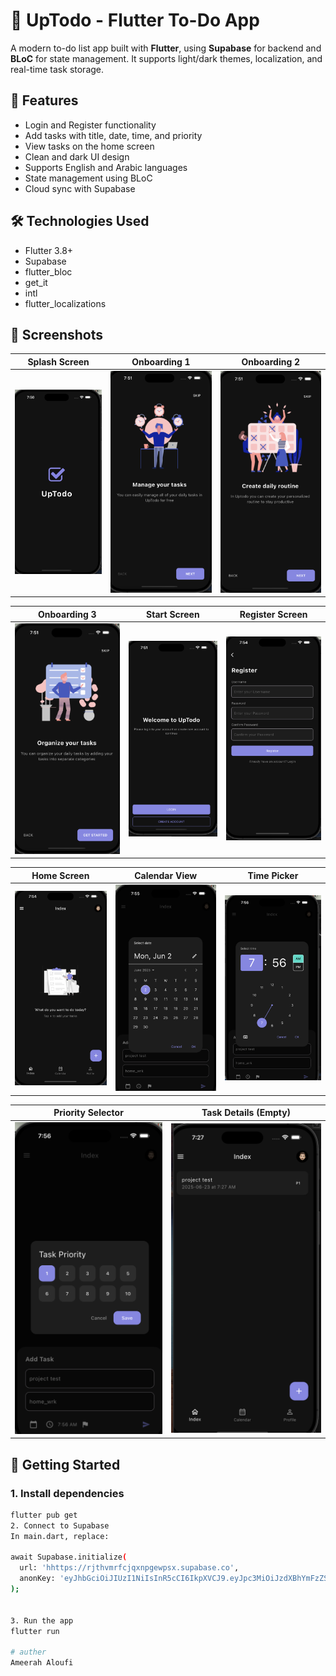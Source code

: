 # 📝 UpTodo - Flutter To-Do App

A modern to-do list app built with **Flutter**, using **Supabase** for backend and **BLoC** for state management. It supports light/dark themes, localization, and real-time task storage.

## 🚀 Features

- Login and Register functionality
- Add tasks with title, date, time, and priority
- View tasks on the home screen
- Clean and dark UI design
- Supports English and Arabic languages
- State management using BLoC
- Cloud sync with Supabase

## 🛠️ Technologies Used

- Flutter 3.8+
- Supabase
- flutter_bloc
- get_it
- intl
- flutter_localizations


## 📸 Screenshots

| Splash Screen           | Onboarding 1           | Onboarding 2           |
|------------------------|------------------------|------------------------|
| ![](assets/images/screenshot1.png) | ![](assets/images/screenshot2.png) | ![](assets/images/screenshot3.png) |

| Onboarding 3           | Start Screen           | Register Screen        |
|------------------------|------------------------|------------------------|
| ![](assets/images/screenshot4.png) | ![](assets/images/screenshot5.png) | ![](assets/images/screenshot6.png) |

| Home Screen            | Calendar View          | Time Picker            |
|------------------------|------------------------|------------------------|
| ![](assets/images/screenshot7.png) | ![](assets/images/screenshot8.png) | ![](assets/images/screenshot9.png) |

| Priority Selector      | Task Details (Empty)   |
|------------------------|------------------------|
| ![](assets/images/screenshot10.png) | ![](assets/images/screenshot11.png) |
## 🧾 Getting Started

### 1. Install dependencies

```bash
flutter pub get
2. Connect to Supabase
In main.dart, replace:

await Supabase.initialize(
  url: 'hhttps://rjthvmrfcjqxnpgewpsx.supabase.co',
  anonKey: 'eyJhbGciOiJIUzI1NiIsInR5cCI6IkpXVCJ9.eyJpc3MiOiJzdXBhYmFzZSIsInJlZiI6InJqdGh2bXJmY2pxeG5wZ2V3cHN4Iiwicm9sZSI6ImFub24iLCJpYXQiOjE3NDg4MzI1NTEsImV4cCI6MjA2NDQwODU1MX0.g3-F17TMaYo_2rqI7bFXyymOI6kBm_mDMgZ1GLFM3N8',
);


3. Run the app
flutter run

# auther
Ameerah Aloufi